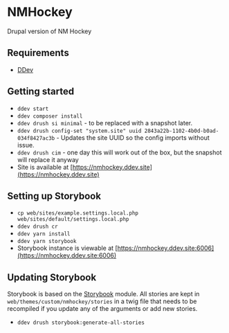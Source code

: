 # NMHockey
Drupal version of NM Hockey

## Requirements

- [DDev](https://ddev.com/get-started/) 

## Getting started

- `ddev start`
- `ddev composer install`
- `ddev drush si minimal` - to be replaced with a snapshot later.
- `ddev drush config-set "system.site" uuid 2843a22b-1102-4b0d-b0ad-034f8427ac3b` - Updates the site UUID so the config imports without issue.
- `ddev drush cim` - one day this will work out of the box, but the snapshot will replace it anyway
- Site is available at [https://nmhockey.ddev.site](https://nmhockey.ddev.site)

## Setting up Storybook

- `cp web/sites/example.settings.local.php web/sites/default/settings.local.php`
- `ddev drush cr`
- `ddev yarn install`
- `ddev yarn storybook`
- Storybook instance is viewable at [https://nmhockey.ddev.site:6006](https://nmhockey.ddev.site:6006)

## Updating Storybook

Storybook is based on the [Storybook](https://www.drupal.org/project/storybook) module. All stories are kept in `web/themes/custom/nmhockey/stories` in a twig file that needs to be recompiled if you update any of the arguments or add new stories.

- `ddev drush storybook:generate-all-stories`
